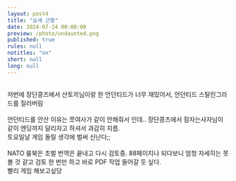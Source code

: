 ```yaml
---
layout: post4
title: "요새 근황"
date: 2024-07-24 00:00:00
preview: /photo/undaunted.png
published: true
rules: null
notitles: "on"
short: null
long: null
---
```


<br>
저번에 장단콩즈에서 산토끼님이랑 한 언던티드가 너무 재밌어서, 언던티드 스탈린그라드를 질러버림<br>
<br>
언던티드를 안산 이유는 쪼여사가 같이 안해줘서 인데.. 장단콩즈에서 잠자는사자님이 같이 엔딩까지 달리자고 하셔서 과감히 지름.<br>
토요일날 게임 돌릴 생각에 벌써 신난다;;<br> 
<br>
NATO 룰북은 초벌 번역은 끝내고 다시 검토중. 88페이지나 되다보니 엄청 자세히는 못볼 것 같고 검토 한 번만 하고 바로 PDF 작업 들어갈 듯 싶다.
<br>
빨리 게임 해보고싶당
<br>